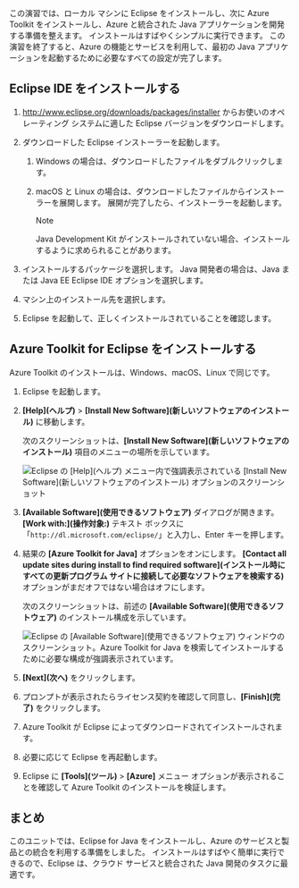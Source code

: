 この演習では、ローカル マシンに Eclipse をインストールし、次に Azure Toolkit をインストールし、Azure と統合された Java アプリケーションを開発する準備を整えます。 インストールはすばやくシンプルに実行できます。 この演習を終了すると、Azure の機能とサービスを利用して、最初の Java アプリケーションを起動するために必要なすべての設定が完了します。

## <a name="install-eclipse-ide"></a>Eclipse IDE をインストールする

1. http://www.eclipse.org/downloads/packages/installer からお使いのオペレーティング システムに適した Eclipse バージョンをダウンロードします。
2. ダウンロードした Eclipse インストーラーを起動します。

    1. Windows の場合は、ダウンロードしたファイルをダブルクリックします。
    2. macOS と Linux の場合は、ダウンロードしたファイルからインストーラーを展開します。 展開が完了したら、インストーラーを起動します。

        > [!NOTE]
        > Java Development Kit がインストールされていない場合、インストールするように求められることがあります。

3. インストールするパッケージを選択します。 Java 開発者の場合は、Java または Java EE Eclipse IDE オプションを選択します。
4. マシン上のインストール先を選択します。
5. Eclipse を起動して、正しくインストールされていることを確認します。

## <a name="install-azure-toolkit-for-eclipse"></a>Azure Toolkit for Eclipse をインストールする

Azure Toolkit のインストールは、Windows、macOS、Linux で同じです。

1. Eclipse を起動します。
2. **[Help]\(ヘルプ\)** > **[Install New Software]\(新しいソフトウェアのインストール\)** に移動します。

    次のスクリーンショットは、**[Install New Software]\(新しいソフトウェアのインストール\)** 項目のメニューの場所を示しています。

    ![Eclipse の [Help]\(ヘルプ\) メニュー内で強調表示されている [Install New Software]\(新しいソフトウェアのインストール\) オプションのスクリーンショット](../media/7-eclipse-install-new-software.png)

3. **[Available Software]\(使用できるソフトウェア\)** ダイアログが開きます。 **[Work with:]\(操作対象:\)** テキスト ボックスに「`http://dl.microsoft.com/eclipse/`」と入力し、Enter キーを押します。
4. 結果の **[Azure Toolkit for Java]** オプションをオンにします。 **[Contact all update sites during install to find required software]\(インストール時にすべての更新プログラム サイトに接続して必要なソフトウェアを検索する\)** オプションがまだオフではない場合はオフにします。

    次のスクリーンショットは、前述の **[Available Software]\(使用できるソフトウェア\)** のインストール構成を示しています。

    ![Eclipse の [Available Software]\(使用できるソフトウェア\) ウィンドウのスクリーンショット。Azure Toolkit for Java を検索してインストールするために必要な構成が強調表示されています。](../media/7-eclipse-download-azure-toolkit-for-java.png)

5. **[Next]\(次へ\)** をクリックします。
6. プロンプトが表示されたらライセンス契約を確認して同意し、**[Finish]\(完了\)** をクリックします。
7. Azure Toolkit が Eclipse によってダウンロードされてインストールされます。
8. 必要に応じて Eclipse を再起動します。
9. Eclipse に **[Tools]\(ツール\)** > **[Azure]** メニュー オプションが表示されることを確認して Azure Toolkit のインストールを検証します。

## <a name="summary"></a>まとめ

このユニットでは、Eclipse for Java をインストールし、Azure のサービスと製品との統合を利用する準備をしました。 インストールはすばやく簡単に実行できるので、Eclipse は、クラウド サービスと統合された Java 開発のタスクに最適です。

